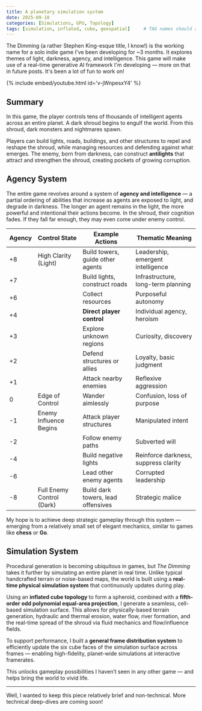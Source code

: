 ```yaml
---
title: A planetary simulation system
date: 2025-09-10 
categories: [Simulations, GPU, Topology]
tags: [simulation, inflated, cube, geospatial]     # TAG names should always be lowercase
---
```


The Dimming (a rather Stephen King-esque title, I know!) is the working name for a solo indie game I've been developing for ~3 months. It explores themes of light, darkness, agency, and intelligence. This game will make use of a real-time generative AI framework I'm developing — more on that in future posts. It's been a lot of fun to work on!

{% include embed/youtube.html id='v-jWnpesxY4' %}

## Summary

In this game, the player controls tens of thousands of intelligent agents across an entire planet. A dark shroud begins to engulf the world. From this shroud, dark monsters and nightmares spawn.

Players can build lights, roads, buildings, and other structures to repel and reshape the shroud, while managing resources and defending against what emerges. The enemy, born from darkness, can construct **antilights** that attract and strengthen the shroud, creating pockets of growing corruption.

## Agency System

The entire game revolves around a system of **agency and intelligence** — a partial ordering of abilities that increase as agents are exposed to light, and degrade in darkness. The longer an agent remains in the light, the more powerful and intentional their actions become. In the shroud, their cognition fades. If they fall far enough, they may even come under enemy control.

| Agency  | Control State               | Example Actions                     | Thematic Meaning                       |
|--------|-----------------------------|-------------------------------------|----------------------------------------|
| +8     | High Clarity (Light)        | Build towers, guide other agents    | Leadership, emergent intelligence      |
| +7     |                             | Build lights, construct roads       | Infrastructure, long-term planning     |
| +6     |                             | Collect resources                   | Purposeful autonomy                    |
| +4     |                             | **Direct player control**           | Individual agency, heroism             |
| +3     |                             | Explore unknown regions             | Curiosity, discovery                   |
| +2     |                             | Defend structures or allies         | Loyalty, basic judgment                |
| +1     |                             | Attack nearby enemies               | Reflexive aggression                   |
|  0     | Edge of Control             | Wander aimlessly                    | Confusion, loss of purpose             |
| -1     | Enemy Influence Begins      | Attack player structures            | Manipulated intent                     |
| -2     |                             | Follow enemy paths                  | Subverted will                         |
| -4     |                             | Build negative lights               | Reinforce darkness, suppress clarity   |
| -6     |                             | Lead other enemy agents             | Corrupted leadership                   |
| -8     | Full Enemy Control (Dark)   | Build dark towers, lead offensives  | Strategic malice                       |

My hope is to achieve deep strategic gameplay through this system — emerging from a relatively small set of elegant mechanics, similar to games like **chess** or **Go**.

## Simulation System

Procedural generation is becoming ubiquitous in games, but *The Dimming* takes it further by simulating an entire planet in real time. Unlike typical handcrafted terrain or noise-based maps, the world is built using a **real-time physical simulation system** that continuously updates during play.

Using an **inflated cube topology** to form a spheroid, combined with a **fifth-order odd polynomial equal-area projection**, I generate a seamless, cell-based simulation surface. This allows for physically-based terrain generation, hydraulic and thermal erosion, water flow, river formation, and the real-time spread of the shroud via fluid mechanics and flow/influence fields.

To support performance, I built a **general frame distribution system** to efficiently update the six cube faces of the simulation surface across frames — enabling high-fidelity, planet-wide simulations at interactive framerates.

This unlocks gameplay possibilities I haven’t seen in any other game — and helps bring the world to vivid life.

---

Well, I wanted to keep this piece relatively brief and non-technical. More technical deep-dives are coming soon!